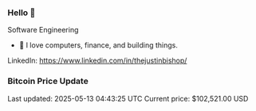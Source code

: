 ### Hello 🤙  

Software Engineering

- 🔭 I love computers, finance, and building things.
  
LinkedIn: https://www.linkedin.com/in/thejustinbishop/  

























### Bitcoin Price Update
Last updated: 2025-05-13 04:43:25 UTC
Current price: $102,521.00 USD
